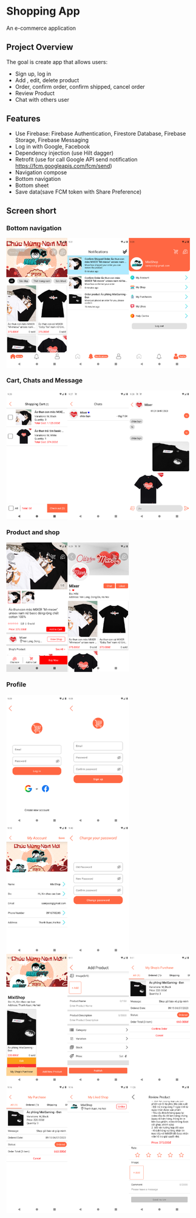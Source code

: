 # Shopping App

An e-commerce application

## Project Overview

The goal is create app that allows users: 
- Sign up, log in 
- Add , edit, delete product
- Order, confirm order, confirm shipped, cancel order
- Review Product 
- Chat with others user

## Features

- Use Firebase: Firebase Authentication, Firestore Database, Firebase Storage, Firebase Messaging
- Log in with Google, Facebook
- Dependency injection (use Hilt dagger)
- Retrofit (use for call Google API send notification https://fcm.googleapis.com/fcm/send) 
- Navigation compose
- Bottom navigation
- Bottom sheet
- Save data(save FCM token with Share Preference)

## Screen short

### Bottom navigation

<div style="display:flex;">
    <img src="https://raw.githubusercontent.com/SanRyoo/Shopping/master/screenshots/home.png" style="width:32%;">
    <img src="https://raw.githubusercontent.com/SanRyoo/Shopping/master/screenshots/notifications.png" style="width:32%;">
    <img src="https://raw.githubusercontent.com/SanRyoo/Shopping/master/screenshots/profile.png" style="width:32%;"> 
</div>

### Cart, Chats and Message

<div style="display:flex;">
    <img src="https://raw.githubusercontent.com/SanRyoo/Shopping/master/screenshots/cart.png" style="width:32%;">
    <img src="https://raw.githubusercontent.com/SanRyoo/Shopping/master/screenshots/chats.png" style="width:32%;">
    <img src="https://raw.githubusercontent.com/SanRyoo/Shopping/master/screenshots/message.png" style="width:32%;">
</div>

### Product and shop

<div style="display:flex;">
    <img src="https://raw.githubusercontent.com/SanRyoo/Shopping/master/screenshots/product.png" style="width:32%;">
    <img src="https://raw.githubusercontent.com/SanRyoo/Shopping/master/screenshots/shop.png" style="width:32%;">
</div>

### Profile

<div style="display:flex;">
    <img src="https://raw.githubusercontent.com/SanRyoo/Shopping/master/screenshots/login.png" style="width:32%;">
    <img src="https://raw.githubusercontent.com/SanRyoo/Shopping/master/screenshots/sign_up.png" style="width:32%;">
</div>
<div style="display:flex;">
    <img src="https://raw.githubusercontent.com/SanRyoo/Shopping/master/screenshots/my_account.png" style="width:32%;">
    <img src="https://raw.githubusercontent.com/SanRyoo/Shopping/master/screenshots/change_password.png" style="width:32%;">
</div>
<div style="display:flex;">
    <img src="https://raw.githubusercontent.com/SanRyoo/Shopping/master/screenshots/my_shop.png" style="width:32%;">
    <img src="https://raw.githubusercontent.com/SanRyoo/Shopping/master/screenshots/add_or_edit_product.png" style="width:32%;">
    <img src="https://raw.githubusercontent.com/SanRyoo/Shopping/master/screenshots/my_shop_purchase.png" style="width:32%;">
</div>
<div style="display:flex;">
    <img src="https://raw.githubusercontent.com/SanRyoo/Shopping/master/screenshots/my_purchase.png" style="width:32%;">
    <img src="https://raw.githubusercontent.com/SanRyoo/Shopping/master/screenshots/my_likes.png" style="width:32%;">
    <img src="https://raw.githubusercontent.com/SanRyoo/Shopping/master/screenshots/review.png" style="width:32%;">
</div>